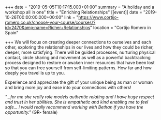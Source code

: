 +++
date = "2019-05-05T10:17:15.000+01:00"
summary = "A holiday and a workshop all in one"
title = "Enriching Relationships"
[[event]]
date = "2019-10-26T00:00:00.000+00:00"
link = "https://www.cortijo-romero.co.uk/choose-your-course/courses/?id=2470&amp;name=Richer+Relationships"
location = "Cortijo Romero in Spain"

+++
We will focus on creating deeper connections to ourselves and each other, exploring the relationships in our lives and how they could be richer, deeper, more satisfying. There will be guided processes, nurturing physical contact, circle sharing and movement as well as a powerful backtracking process designed to restore or awaken inner resources that have been lost so that you can free yourself from self-limiting patterns. How far and how deeply you travel is up to you.

Experience and appreciate the gift of your unique being as man or woman and bring more joy and ease into your connections with others!

_"...for me she really role models authentic relating and I have huge respect and trust in her abilities. She is empathetic and kind enabling me to feel safe...  I would really recommend working with Bethan if you have the opportunity."_ (GR- female)
